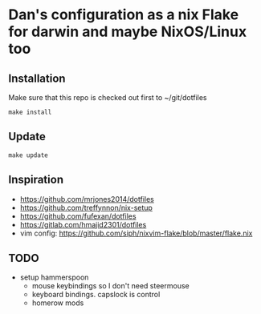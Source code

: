 # Dan's configuration as a nix Flake for darwin and maybe NixOS/Linux too

## Installation
Make sure that this repo is checked out first to ~/git/dotfiles
```
make install
```

## Update
```
make update
```


## Inspiration
* https://github.com/mrjones2014/dotfiles
* https://github.com/treffynnon/nix-setup
* https://github.com/fufexan/dotfiles
* https://gitlab.com/hmajid2301/dotfiles
* vim config: https://github.com/siph/nixvim-flake/blob/master/flake.nix

## TODO
* setup hammerspoon
    * mouse keybindings so I don't need steermouse
    * keyboard bindings.  capslock is control
    * homerow mods
